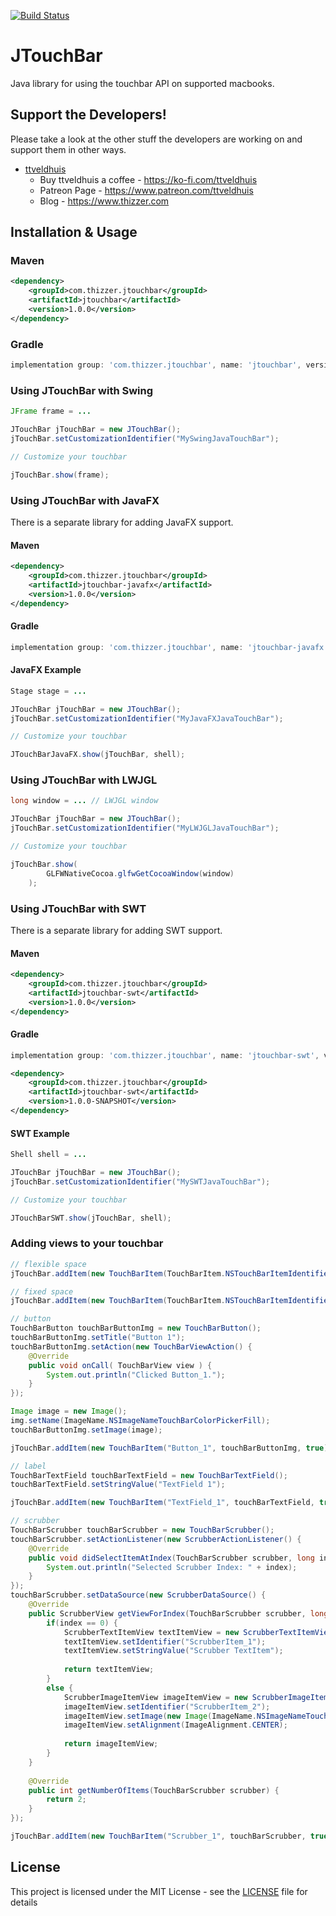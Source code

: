 [![Build Status](https://travis-ci.org/Thizzer/JTouchBar.svg?branch=master)](https://travis-ci.org/Thizzer/JTouchBar)

# JTouchBar

Java library for using the touchbar API on supported macbooks.

## Support the Developers!

Please take a look at the other stuff the developers are working on and support them in other ways.

* [ttveldhuis](https://github.com/ttveldhuis)
  * Buy ttveldhuis a coffee - https://ko-fi.com/ttveldhuis
  * Patreon Page - https://www.patreon.com/ttveldhuis  
  * Blog - https://www.thizzer.com
  
## Installation & Usage

### Maven

```xml
<dependency>
	<groupId>com.thizzer.jtouchbar</groupId>
	<artifactId>jtouchbar</artifactId>
	<version>1.0.0</version>
</dependency>
```

### Gradle

```gradle
implementation group: 'com.thizzer.jtouchbar', name: 'jtouchbar', version: '1.0.0'
```

### Using JTouchBar with Swing

```java
JFrame frame = ...

JTouchBar jTouchBar = new JTouchBar();
jTouchBar.setCustomizationIdentifier("MySwingJavaTouchBar");

// Customize your touchbar

jTouchBar.show(frame);
```

### Using JTouchBar with JavaFX

There is a separate library for adding JavaFX support.

#### Maven

```xml
<dependency>
	<groupId>com.thizzer.jtouchbar</groupId>
	<artifactId>jtouchbar-javafx</artifactId>
	<version>1.0.0</version>
</dependency>
```

#### Gradle

```gradle
implementation group: 'com.thizzer.jtouchbar', name: 'jtouchbar-javafx', version: '1.0.0'
```

#### JavaFX Example

```java
Stage stage = ...

JTouchBar jTouchBar = new JTouchBar();
jTouchBar.setCustomizationIdentifier("MyJavaFXJavaTouchBar");

// Customize your touchbar

JTouchBarJavaFX.show(jTouchBar, shell);
```

### Using JTouchBar with LWJGL

```java
long window = ... // LWJGL window

JTouchBar jTouchBar = new JTouchBar();
jTouchBar.setCustomizationIdentifier("MyLWJGLJavaTouchBar");

// Customize your touchbar

jTouchBar.show(
		GLFWNativeCocoa.glfwGetCocoaWindow(window)
	);
```

### Using JTouchBar with SWT

There is a separate library for adding SWT support.

#### Maven

```xml
<dependency>
	<groupId>com.thizzer.jtouchbar</groupId>
	<artifactId>jtouchbar-swt</artifactId>
	<version>1.0.0</version>
</dependency>
```

#### Gradle

```gradle
implementation group: 'com.thizzer.jtouchbar', name: 'jtouchbar-swt', version: '1.0.0'
```
```xml
<dependency>
	<groupId>com.thizzer.jtouchbar</groupId>
	<artifactId>jtouchbar-swt</artifactId>
	<version>1.0.0-SNAPSHOT</version>
</dependency>
```

#### SWT Example

```java
Shell shell = ...

JTouchBar jTouchBar = new JTouchBar();
jTouchBar.setCustomizationIdentifier("MySWTJavaTouchBar");

// Customize your touchbar

JTouchBarSWT.show(jTouchBar, shell);
```

### Adding views to your touchbar

```java
// flexible space
jTouchBar.addItem(new TouchBarItem(TouchBarItem.NSTouchBarItemIdentifierFlexibleSpace));

// fixed space
jTouchBar.addItem(new TouchBarItem(TouchBarItem.NSTouchBarItemIdentifierFixedSpaceSmall));

// button
TouchBarButton touchBarButtonImg = new TouchBarButton();
touchBarButtonImg.setTitle("Button 1");
touchBarButtonImg.setAction(new TouchBarViewAction() {
	@Override
	public void onCall( TouchBarView view ) {
		System.out.println("Clicked Button_1.");
	}
});

Image image = new Image();
img.setName(ImageName.NSImageNameTouchBarColorPickerFill);
touchBarButtonImg.setImage(image);

jTouchBar.addItem(new TouchBarItem("Button_1", touchBarButtonImg, true));

// label
TouchBarTextField touchBarTextField = new TouchBarTextField();
touchBarTextField.setStringValue("TextField 1");

jTouchBar.addItem(new TouchBarItem("TextField_1", touchBarTextField, true));

// scrubber
TouchBarScrubber touchBarScrubber = new TouchBarScrubber();
touchBarScrubber.setActionListener(new ScrubberActionListener() {
	@Override
	public void didSelectItemAtIndex(TouchBarScrubber scrubber, long index) {
		System.out.println("Selected Scrubber Index: " + index);
	}
});
touchBarScrubber.setDataSource(new ScrubberDataSource() {
	@Override
	public ScrubberView getViewForIndex(TouchBarScrubber scrubber, long index) {
		if(index == 0) {
			ScrubberTextItemView textItemView = new ScrubberTextItemView();
			textItemView.setIdentifier("ScrubberItem_1");
			textItemView.setStringValue("Scrubber TextItem");
			
			return textItemView;
		}
		else {
			ScrubberImageItemView imageItemView = new ScrubberImageItemView();
			imageItemView.setIdentifier("ScrubberItem_2");
			imageItemView.setImage(new Image(ImageName.NSImageNameTouchBarAlarmTemplate, false));
			imageItemView.setAlignment(ImageAlignment.CENTER);
			
			return imageItemView;
		}
	}
	
	@Override
	public int getNumberOfItems(TouchBarScrubber scrubber) {
		return 2;
	}
});

jTouchBar.addItem(new TouchBarItem("Scrubber_1", touchBarScrubber, true));


```

## License

This project is licensed under the MIT License - see the [LICENSE](LICENSE) file for details
